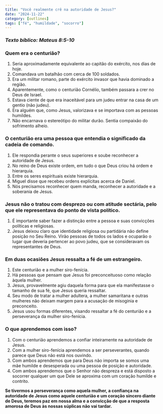 ```yaml
---
title: "Você realmente crê na autoridade de Jesus?"
date: "2024-11-22"
category: [outlines]
tags: ["fé", "humildade", "socorro"]
---
```


### _Texto bíblico: Mateus 8:5-10_

### Quem era o centurião?
1. Seria aproximadamente equivalente ao capitão do exército, nos dias de hoje.
2. Comandava um batalhão com cerca de 100 soldados.
3. Era um militar romano, parte do exército invasor que havia dominado a região.
4. Aparentemente, como o centurião Cornélio, também passara a crer no Deus de Israel.
5. Estava ciente de que era inaceitável para um judeu entrar na casa de um gentio (não judeu).
6. Era alguém que, como Jesus, valorizava e se importava com as pessoas humildes.
7. Não encarnava o estereótipo do militar durão. Sentia compaixão do sofrimento alheio.

### O centurião era uma pessoa que entendia o significado da cadeia de comando.
1. Ele respondia perante o seus superiores e soube reconhecer a autoridade de Jesus.
2. No reino de Deus existe ordem, em tudo o que Deus criou há ordem e hierarquia.
3. Entre os seres espirituais existe hierarquia.
4. Miguel disse que recebeu ordens explícitas acerca de Daniel.
5. Nós precisamos reconhecer quem manda, reconhecer a autoridade e a soberania de Jesus.

### Jesus não o tratou com desprezo ou com atitude sectária, pelo que ele representava do ponto de vista político.
1. É importante saber fazer a distinção entre a pessoa e suas convicções políticas e religiosas.
2. Jesus deixou claro que identidade religiosa ou partidária não define posição no Seu Reino. Virão pessoas de todos os lados e ocuparão o lugar que deveria pertencer ao povo judeu, que se consideravam os representantes de Deus.

### Em duas ocasiões Jesus ressalta a fé de um estrangeiro.
1. Este centurião e a mulher siro-fenícia.
2. Há pessoas que pensam que Jesus foi preconceituoso como relação àquela mulher.
3. Jesus, provavelmente agiu daquela forma para que ela manifestasse o tamanho de sua fé, que Jesus queria ressaltar.
4. Seu modo de tratar a mulher adultera, a mulher samaritana e outras mulheres não deixam margem para a acusação de misoginia e preconceito.
5. Jesus usou formas diferentes, visando ressaltar a fé do centurião e a perseverança da mulher siro-fenícia.

### O que aprendemos com isso?
1. Com o centurião aprendemos a confiar inteiramente na autoridade de Jesus.
2. Com a mulher siro-fenícia aprendemos a ser perseverantes, quando parece que Deus não está nos ouvindo.
3. Com ambos aprendemos que para Deus não importa se somos uma mãe humilde e
desesperada ou uma pessoa de posição e autoridade.
4. Com ambos aprendemos que o Senhor não despreza e está disposto a socorrer qualquer um que Dele se aproxima com um coração humilde e contrito.

**Se tivermos a perseverança como aquela mulher, a confiança na autoridade de Jesus como aquele centurião e um coração sincero diante de Deus, teremos paz em nossa alma e a convicção de que a resposta amorosa de Deus às nossas súplicas não vai tardar.**
